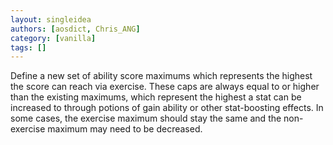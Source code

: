 ```yaml
---
layout: singleidea
authors: [aosdict, Chris_ANG]
category: [vanilla]
tags: []
---
```

Define a new set of ability score maximums which represents the highest the score can reach via exercise. These caps are always equal to or higher than the existing maximums, which represent the highest a stat can be increased to through potions of gain ability or other stat-boosting effects. In some cases, the exercise maximum should stay the same and the non-exercise maximum may need to be decreased.
